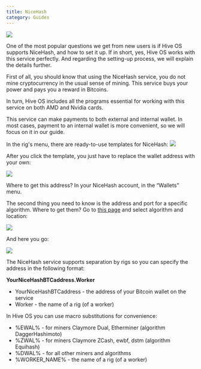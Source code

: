 ```yaml
---
title: NiceHash
category: Guides
---
```


<img src="https://lbd.hiveos.farm/kbase/images/forum/1fs7ux2lalf8.png">

One of the most popular questions we get from new users is if Hive OS supports NiceHash, and how to set it up.
If in short, yes, Hive OS works with this service perfectly.
And regarding the setting-up process, we will explain the details further.

First of all, you should know that using the NiceHash service, you do not mine cryptocurrency in the usual sense of mining. This service buys your power and pays you a reward in Bitcoins.

In turn, Hive OS includes all the programs essential for working with this service on both AMD and Nvidia cards.

This service can make payments to both external and internal wallet. In most cases, payment to an internal wallet is more convenient, so we will focus on it in our guide.

In the rig's menu, there are ready-to-use templates for NiceHash:
<img src="https://lbd.hiveos.farm/kbase/images/forum/iq1dhcc4nq6u.png">

After you click the template, you just have to replace the wallet address with your own:

<img src="https://lbd.hiveos.farm/kbase/images/forum/6n0vbcqy513e.png" />

Where to get this address? In your NiceHash account, in the “Wallets” menu.

The second thing you need to know is the address and port for a specific algorithm.
Where to get them? Go to [this page](https://www.nicehash.com/stratum-generator) and select algorithm and location:

<img src="https://lbd.hiveos.farm/kbase/images/nice/Screenshot_15.png" />

And here you go:

<img src="https://lbd.hiveos.farm/kbase/images/nice/Screenshot_16.png" />

The NiceHash service supports separation by rigs so you can specify the address in the following format:

**YourNiceHashBTCaddress.Worker**

- YourNiceHashBTCaddress - the address of your Bitcoin wallet on the service
- Worker - the name of a rig (of a worker)

In Hive OS you can use macro substitutions for convenience:
- %EWAL% - for miners Claymore Dual, Etherminer (algorithm DaggerHashimoto)
- %ZWAL% - for miners Claymore ZCash, ewbf, dstm (algorithm Equihash)
- %DWAL% - for all other miners and algorithms
- %WORKER_NAME% - the name of a rig (of a worker)
